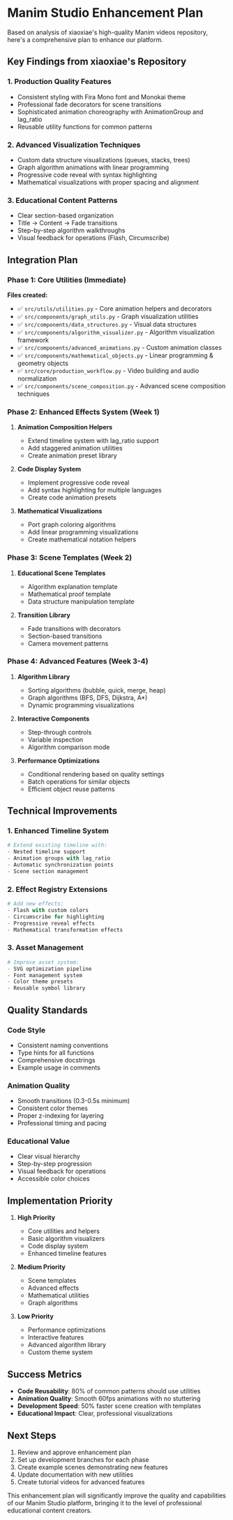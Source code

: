 # Manim Studio Enhancement Plan

Based on analysis of xiaoxiae's high-quality Manim videos repository, here's a comprehensive plan to enhance our platform.

## Key Findings from xiaoxiae's Repository

### 1. **Production Quality Features**
- Consistent styling with Fira Mono font and Monokai theme
- Professional fade decorators for scene transitions
- Sophisticated animation choreography with AnimationGroup and lag_ratio
- Reusable utility functions for common patterns

### 2. **Advanced Visualization Techniques**
- Custom data structure visualizations (queues, stacks, trees)
- Graph algorithm animations with linear programming
- Progressive code reveal with syntax highlighting
- Mathematical visualizations with proper spacing and alignment

### 3. **Educational Content Patterns**
- Clear section-based organization
- Title → Content → Fade transitions
- Step-by-step algorithm walkthroughs
- Visual feedback for operations (Flash, Circumscribe)

## Integration Plan

### Phase 1: Core Utilities (Immediate)
**Files created:**
- ✅ `src/utils/utilities.py` - Core animation helpers and decorators
- ✅ `src/components/graph_utils.py` - Graph visualization utilities
- ✅ `src/components/data_structures.py` - Visual data structures
- ✅ `src/components/algorithm_visualizer.py` - Algorithm visualization framework
- ✅ `src/components/advanced_animations.py` - Custom animation classes
- ✅ `src/components/mathematical_objects.py` - Linear programming & geometry objects
- ✅ `src/core/production_workflow.py` - Video building and audio normalization
- ✅ `src/components/scene_composition.py` - Advanced scene composition techniques

### Phase 2: Enhanced Effects System (Week 1)
1. **Animation Composition Helpers**
   - Extend timeline system with lag_ratio support
   - Add staggered animation utilities
   - Create animation preset library

2. **Code Display System**
   - Implement progressive code reveal
   - Add syntax highlighting for multiple languages
   - Create code animation presets

3. **Mathematical Visualizations**
   - Port graph coloring algorithms
   - Add linear programming visualizations
   - Create mathematical notation helpers

### Phase 3: Scene Templates (Week 2)
1. **Educational Scene Templates**
   - Algorithm explanation template
   - Mathematical proof template
   - Data structure manipulation template

2. **Transition Library**
   - Fade transitions with decorators
   - Section-based transitions
   - Camera movement patterns

### Phase 4: Advanced Features (Week 3-4)
1. **Algorithm Library**
   - Sorting algorithms (bubble, quick, merge, heap)
   - Graph algorithms (BFS, DFS, Dijkstra, A*)
   - Dynamic programming visualizations

2. **Interactive Components**
   - Step-through controls
   - Variable inspection
   - Algorithm comparison mode

3. **Performance Optimizations**
   - Conditional rendering based on quality settings
   - Batch operations for similar objects
   - Efficient object reuse patterns

## Technical Improvements

### 1. **Enhanced Timeline System**
```python
# Extend existing timeline with:
- Nested timeline support
- Animation groups with lag_ratio
- Automatic synchronization points
- Scene section management
```

### 2. **Effect Registry Extensions**
```python
# Add new effects:
- Flash with custom colors
- Circumscribe for highlighting
- Progressive reveal effects
- Mathematical transformation effects
```

### 3. **Asset Management**
```python
# Improve asset system:
- SVG optimization pipeline
- Font management system
- Color theme presets
- Reusable symbol library
```

## Quality Standards

### Code Style
- Consistent naming conventions
- Type hints for all functions
- Comprehensive docstrings
- Example usage in comments

### Animation Quality
- Smooth transitions (0.3-0.5s minimum)
- Consistent color themes
- Proper z-indexing for layering
- Professional timing and pacing

### Educational Value
- Clear visual hierarchy
- Step-by-step progression
- Visual feedback for operations
- Accessible color choices

## Implementation Priority

1. **High Priority**
   - Core utilities and helpers
   - Basic algorithm visualizers
   - Code display system
   - Enhanced timeline features

2. **Medium Priority**
   - Scene templates
   - Advanced effects
   - Mathematical utilities
   - Graph algorithms

3. **Low Priority**
   - Performance optimizations
   - Interactive features
   - Advanced algorithm library
   - Custom theme system

## Success Metrics

- **Code Reusability**: 80% of common patterns should use utilities
- **Animation Quality**: Smooth 60fps animations with no stuttering
- **Development Speed**: 50% faster scene creation with templates
- **Educational Impact**: Clear, professional visualizations

## Next Steps

1. Review and approve enhancement plan
2. Set up development branches for each phase
3. Create example scenes demonstrating new features
4. Update documentation with new utilities
5. Create tutorial videos for advanced features

This enhancement plan will significantly improve the quality and capabilities of our Manim Studio platform, bringing it to the level of professional educational content creators.